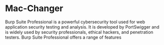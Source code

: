 # Mac-Changer 
Burp Suite Professional is a powerful cybersecurity tool used for web application security testing and analysis. It is developed by PortSwigger and is widely used by security professionals, ethical hackers, and penetration testers. Burp Suite Professional offers a range of features
